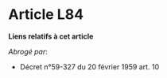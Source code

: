 # Article L84

**Liens relatifs à cet article**

_Abrogé par_:

  - Décret n°59-327 du 20 février 1959 art. 10
